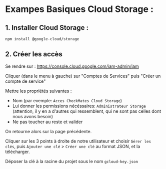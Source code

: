 # Exampes Basiques Cloud Storage :

## 1. Installer Cloud Storage :
`npm install @google-cloud/storage`

## 2. Créer les accès

Se rendre sur : https://console.cloud.google.com/iam-admin/iam

Cliquer (dans le menu à gauche) sur "Comptes de Services" puis "Créer un compte de service"

Mettre les propriétés suivantes :

* Nom (par exemple: `Acces CheckMates Cloud Storage`)
* Lui donner les permissions nécéssaires: `Administrateur Storage` (attention, il y en a d'autres qui ressemblent, qui ne sont pas celles dont nous avons besoin)
* Ne pas toucher au reste et valider

On retourne alors sur la page précédente.

Cliquer sur les 3 points à droite de notre utilisateur et choisir `Gérer les clés`, puis `Ajouter une clé` > `Créer une clé` au format JSON, et la télécharger.

Déposer la clé à la racine du projet sous le nom `gcloud-key.json`